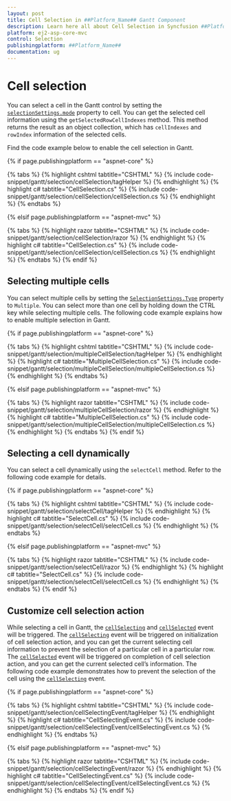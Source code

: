 ```yaml
---
layout: post
title: Cell Selection in ##Platform_Name## Gantt Component
description: Learn here all about Cell Selection in Syncfusion ##Platform_Name## Gantt component of Syncfusion Essential JS 2 and more.
platform: ej2-asp-core-mvc
control: Selection
publishingplatform: ##Platform_Name##
documentation: ug
---
```



# Cell selection

You can select a cell in the Gantt control by setting the [`selectionSettings.mode`](https://help.syncfusion.com/cr/aspnetcore-js2/Syncfusion.EJ2.Gantt.GanttSelectionSettings) property to cell. You can get the selected cell information using the `getSelectedRowCellIndexes` method. This method returns the result as an object collection, which has `cellIndexes` and `rowIndex` information of the selected cells.

Find the code example below to enable the cell selection in Gantt.

{% if page.publishingplatform == "aspnet-core" %}

{% tabs %}
{% highlight cshtml tabtitle="CSHTML" %}
{% include code-snippet/gantt/selection/cellSelection/tagHelper %}
{% endhighlight %}
{% highlight c# tabtitle="CellSelection.cs" %}
{% include code-snippet/gantt/selection/cellSelection/cellSelection.cs %}
{% endhighlight %}
{% endtabs %}

{% elsif page.publishingplatform == "aspnet-mvc" %}

{% tabs %}
{% highlight razor tabtitle="CSHTML" %}
{% include code-snippet/gantt/selection/cellSelection/razor %}
{% endhighlight %}
{% highlight c# tabtitle="CellSelection.cs" %}
{% include code-snippet/gantt/selection/cellSelection/cellSelection.cs %}
{% endhighlight %}
{% endtabs %}
{% endif %}


## Selecting multiple cells

You can select multiple cells by setting the [`SelectionSettings.Type`](https://help.syncfusion.com/cr/aspnetcore-js2/Syncfusion.EJ2.Gantt.Gantt.html#Syncfusion_EJ2_Gantt_Gantt_SelectionSettings) property to `Multiple`. You can select more than one cell by holding down the CTRL key while selecting multiple cells. The following code example explains how to enable multiple selection in Gantt.

{% if page.publishingplatform == "aspnet-core" %}

{% tabs %}
{% highlight cshtml tabtitle="CSHTML" %}
{% include code-snippet/gantt/selection/multipleCellSelection/tagHelper %}
{% endhighlight %}
{% highlight c# tabtitle="MultipleCellSelection.cs" %}
{% include code-snippet/gantt/selection/multipleCellSelection/multipleCellSelection.cs %}
{% endhighlight %}
{% endtabs %}

{% elsif page.publishingplatform == "aspnet-mvc" %}

{% tabs %}
{% highlight razor tabtitle="CSHTML" %}
{% include code-snippet/gantt/selection/multipleCellSelection/razor %}
{% endhighlight %}
{% highlight c# tabtitle="MultipleCellSelection.cs" %}
{% include code-snippet/gantt/selection/multipleCellSelection/multipleCellSelection.cs %}
{% endhighlight %}
{% endtabs %}
{% endif %}

## Selecting a cell dynamically

You can select a cell dynamically using the `selectCell` method. Refer to the following code example for details.

{% if page.publishingplatform == "aspnet-core" %}

{% tabs %}
{% highlight cshtml tabtitle="CSHTML" %}
{% include code-snippet/gantt/selection/selectCell/tagHelper %}
{% endhighlight %}
{% highlight c# tabtitle="SelectCell.cs" %}
{% include code-snippet/gantt/selection/selectCell/selectCell.cs %}
{% endhighlight %}
{% endtabs %}

{% elsif page.publishingplatform == "aspnet-mvc" %}

{% tabs %}
{% highlight razor tabtitle="CSHTML" %}
{% include code-snippet/gantt/selection/selectCell/razor %}
{% endhighlight %}
{% highlight c# tabtitle="SelectCell.cs" %}
{% include code-snippet/gantt/selection/selectCell/selectCell.cs %}
{% endhighlight %}
{% endtabs %}
{% endif %}

## Customize cell selection action

While selecting a cell in Gantt, the [`cellSelecting`](https://help.syncfusion.com/cr/aspnetcore-js2/Syncfusion.EJ2.Gantt.Gantt.html#Syncfusion_EJ2_Gantt_Gantt_CellSelecting) and [`cellSelected`](https://help.syncfusion.com/cr/aspnetcore-js2/Syncfusion.EJ2.Gantt.Gantt.html#Syncfusion_EJ2_Gantt_Gantt_CellSelected) event will be triggered. The [`cellSelecting`](https://help.syncfusion.com/cr/aspnetcore-js2/Syncfusion.EJ2.Gantt.Gantt.html#Syncfusion_EJ2_Gantt_Gantt_CellSelecting) event will be triggered on initialization of cell selection action, and you can get the current selecting cell information to prevent the selection of a particular cell in a particular row. The [`cellSelected`](https://help.syncfusion.com/cr/aspnetcore-js2/Syncfusion.EJ2.Gantt.Gantt.html#Syncfusion_EJ2_Gantt_Gantt_CellSelected) event will be triggered on completion of cell selection action, and you can get the current selected cell’s information. The following code example demonstrates how to prevent the selection of the cell using the [`cellSelecting`](https://help.syncfusion.com/cr/aspnetcore-js2/Syncfusion.EJ2.Gantt.Gantt.html#Syncfusion_EJ2_Gantt_Gantt_CellSelecting) event.

{% if page.publishingplatform == "aspnet-core" %}

{% tabs %}
{% highlight cshtml tabtitle="CSHTML" %}
{% include code-snippet/gantt/selection/cellSelectingEvent/tagHelper %}
{% endhighlight %}
{% highlight c# tabtitle="CellSelectingEvent.cs" %}
{% include code-snippet/gantt/selection/cellSelectingEvent/cellSelectingEvent.cs %}
{% endhighlight %}
{% endtabs %}

{% elsif page.publishingplatform == "aspnet-mvc" %}

{% tabs %}
{% highlight razor tabtitle="CSHTML" %}
{% include code-snippet/gantt/selection/cellSelectingEvent/razor %}
{% endhighlight %}
{% highlight c# tabtitle="CellSelectingEvent.cs" %}
{% include code-snippet/gantt/selection/cellSelectingEvent/cellSelectingEvent.cs %}
{% endhighlight %}
{% endtabs %}
{% endif %}